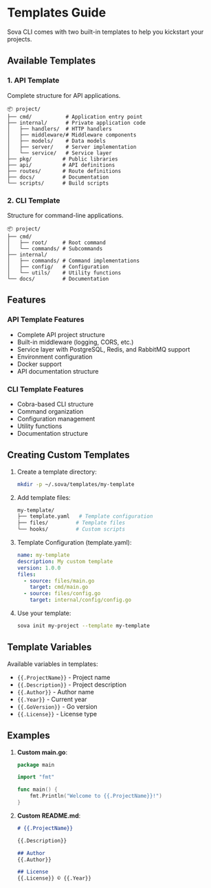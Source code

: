 # Templates Guide

Sova CLI comes with two built-in templates to help you kickstart your projects.

## Available Templates

### 1. API Template
Complete structure for API applications.

```
📦 project/
├── cmd/           # Application entry point
├── internal/      # Private application code
│   ├── handlers/  # HTTP handlers
│   ├── middleware/# Middleware components
│   ├── models/    # Data models
│   ├── server/    # Server implementation
│   └── service/   # Service layer
├── pkg/          # Public libraries
├── api/          # API definitions
├── routes/       # Route definitions
├── docs/         # Documentation
└── scripts/      # Build scripts
```

### 2. CLI Template
Structure for command-line applications.

```
📦 project/
├── cmd/
│   ├── root/     # Root command
│   └── commands/ # Subcommands
├── internal/
│   ├── commands/ # Command implementations
│   ├── config/   # Configuration
│   └── utils/    # Utility functions
└── docs/         # Documentation
```

## Features

### API Template Features
- Complete API project structure
- Built-in middleware (logging, CORS, etc.)
- Service layer with PostgreSQL, Redis, and RabbitMQ support
- Environment configuration
- Docker support
- API documentation structure

### CLI Template Features
- Cobra-based CLI structure
- Command organization
- Configuration management
- Utility functions
- Documentation structure

## Creating Custom Templates

1. Create a template directory:
   ```bash
   mkdir -p ~/.sova/templates/my-template
   ```

2. Add template files:
   ```bash
   my-template/
   ├── template.yaml   # Template configuration
   ├── files/         # Template files
   └── hooks/         # Custom scripts
   ```

3. Template Configuration (template.yaml):
   ```yaml
   name: my-template
   description: My custom template
   version: 1.0.0
   files:
     - source: files/main.go
       target: cmd/main.go
     - source: files/config.go
       target: internal/config/config.go
   ```

4. Use your template:
   ```bash
   sova init my-project --template my-template
   ```

## Template Variables

Available variables in templates:

- `{{.ProjectName}}` - Project name
- `{{.Description}}` - Project description
- `{{.Author}}` - Author name
- `{{.Year}}` - Current year
- `{{.GoVersion}}` - Go version
- `{{.License}}` - License type

## Examples

1. **Custom main.go**:
   ```go
   package main

   import "fmt"

   func main() {
       fmt.Println("Welcome to {{.ProjectName}}!")
   }
   ```

2. **Custom README.md**:
   ```markdown
   # {{.ProjectName}}

   {{.Description}}

   ## Author
   {{.Author}}

   ## License
   {{.License}} © {{.Year}}
   ``` 